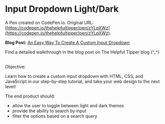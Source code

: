 # Input Dropdown Light/Dark

A Pen created on CodePen.io. Original URL: [https://codepen.io/thehelpfultipper/pen/zYLpXWz](https://codepen.io/thehelpfultipper/pen/zYLpXWz).

**Blog Post:** [An Easy Way To Create A Custom Input Dropdown](https://thehelpfultipper.com/custom-input-dropdown-with-html-css-and-javascript/)

Find a detailed walkthrough in the blog post on The Helpful Tipper blog (^_^)
<br /><br />

Objective:

Learn how to create a custom input dropdown with HTML, CSS, and JavaScript in our step-by-step tutorial, and take your web design to the next level!

The end product should:

- allow the user to toggle between light and dark themes
- provide the ability to search by input
- filter the options based on a search query
